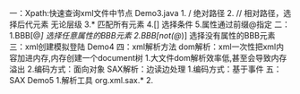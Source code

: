 一：Xpath:快速查询xml文件中节点 Demo3.java
    1. / 绝对路径
    2. // 相对路径，选择后代元素 无论层级
    3.* 匹配所有元素
    4.[] 选择条件
    5.属性通过前缀@指定
二：
    1.BBB[@*] 选择任意属性的BBB元素
    2.BBB[not(@*)] 选择没有属性的BBB元素
三：xml创建模拟登陆  Demo4
四：xml解析方法
    dom解析：xml一次性把xml内容加进内存,内存创建一个document树
            1.大文件dom解析效率低,甚至会导致内存溢出
            2.编码方式：面向对象
    SAX解析：边读边处理
            1.编码方式：基于事件
五：SAX  Demo5
    1.解析工具 org.xml.sax.*
    2.